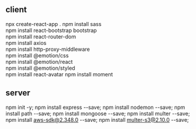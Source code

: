 ## client
npx create-react-app .
npm install sass   
npm install react-bootstrap bootstrap   
npm install react-router-dom   
npm install axios   
npm install http-proxy-middleware   
npm install @emotion/css    
npm install @emotion/react  
npm install @emotion/styled   
npm install react-avatar npm install moment


## server
npm init -y;
npm install express --save;
npm install nodemon --save;
npm install path --save;
npm install mongoose --save;
npm install multer --save;
npm install aws-sdk@2.348.0 --save;
npm install multer-s3@2.10.0 --save;